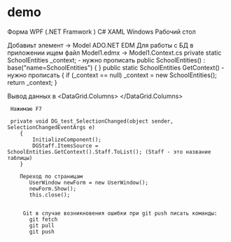 # demo

Форма WPF (.NET Framwork ) 
C# XAML Windows Рабочий стол



Добавиьт элемент -> Model ADO.NET EDM 
Для работы с БД в приложении ищем файл Model1.edmx -> Model1.Context.cs
        private static SchoolEntities _context; - нужно прописать
        public SchoolEntities()
            : base("name=SchoolEntities")
        {
        }
        public static SchoolEntities GetContext() - нужно прописать
        {
            if (_context == null)
                _context = new SchoolEntities();
            return _context;
        }
        
  Вывод данных в <DataGrid>
   <DataGrid Width="auto" Height="300" AutoGenerateColumns="False" IsReadOnly="True" x:Name="DGStaff">
        <DataGrid>
            <DataGrid.Columns>
                <DataGridTextColumn Header="ID" Binding="{Binding ID}"></DataGridTextColumn>
                <DataGridTextColumn Header="FirstName" Binding="{Binding FirstName}"></DataGridTextColumn>
                </DataGrid.Columns>
        </DataGrid>
     
     Нажимаю F7
     
     private void DG_test_SelectionChanged(object sender, SelectionChangedEventArgs e)
        {
            InitializeComponent();
            DGStaff.ItemsSource = SchoolEntities.GetContext().Staff.ToList(); (Staff - это название таблицы)
        }
           
        Переход по страницам
           UserWindow newForm = new UserWindow();
           newForm.Show();
           this.close();
           
           
         Git в случае возникновения ошибки при git push писать команды:
           git fetch
           git pull
           git push
           
